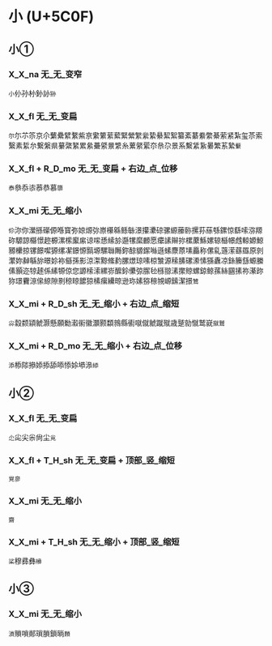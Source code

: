 # 小 (U+5C0F)

## 小①

### X_X_na 无_无_变窄
`小`仦孙㭂釥䚱`狲`

### X_X_fl 无_无_变扁
`尔`尓䒕䇣京尒蘩纍繴䋷紫亰䌠䉂䔝蕠緊縈䌓繠絷䋰絜絮纂紊藄絭䌘綦萦紧紮玺苶索繄素䋢厼繋縏県繤綮䋈累絫虆䋯㬌䌎糸蔂䋜綤夵㕘尕景系繫䋕紥㬧繁䒺縶`蘻`

### X_X_fl + R_D_mo 无_无_变扁 + 右边_点_位移
`㤗`叅忝㓒菾恭慕`隳`

### X_X_mi 无_无_缩小 
`伱`沵你瀠搎礯傆喺寳弥婛㷧㢱㟶櫀緜鲧䋣澋攥㶟䃄骡縓䕨䑐摞荪蕬綔鏍惊繇嗦㳽羱䂧騵諒㰃憬趂榞漯橴緳䋀谅㗪愻䌇㫆邎㹎縻䴨愿癳䛾辮㧠樏䕷鯀嫘辌櫾幜䖛輬嫄鯨豲欙掠镙䭘噄獂缧㓗鐛㥳䯫塬騾䏈䧰鉨䣼䝠䥛噝遜螦麖蒝塐厵称傫乿䕖潆蘨羉原剠瀿妳繛緐旀暻㚷袮㒡孫影涼㵖黥絛䋤䐯燝琼嗉椋㶗源䅴膆磥潫愫猻纛凉銯籘䌛螈縢傃顥迩㹁䞽係縤㹉倞您謜㮦溹縲㟜醿鉩儽弶䐼毜槂翞溸㩯䝶螺鍄鲸蓀絲㘥㨞祢濝䟢狝璟靌鿌㒍綡隙㔀稤䁁䭧猄榡瘰纝晾逊珎嫊猕䅫覙㟲鎍潔撔`鷥`

### X_X_mi + R_D_sh 无_无_缩小 + 右边_点_缩短
`尛`縠颣顈虩灏懸願勬瀫䘗徽灝颢纇鶁縣䘘噈僦虩蹴殧歳蹵勍憱鹫㠇`㩆鷲`

### X_X_mi + R_D_mo 无_无_缩小 + 右边_点_位移
`添`㮇䧙撡婖掭舔㖭悿㛋塨㵕`䋬`

## 小②

### X_X_fl 无_无_变扁
`尐`㕾尖尜尙尘`㝸`

### X_X_fl + T_H_sh 无_无_变扁 + 顶部_竖_缩短
`覍㣎`

### X_X_mi 无_无_缩小
`齋`

### X_X_mi + T_H_sh 无_无_缩小 + 顶部_竖_缩短
`桬`穆彞彝`㰘`

## 小③

### X_X_mi 无_无_缩小
`溑`䞆嗩䣔瑣䐝鎖㫾`䵀`